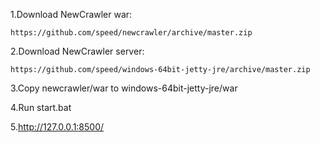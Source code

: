 

1.Download NewCrawler war:

	https://github.com/speed/newcrawler/archive/master.zip
	
2.Download NewCrawler server:

	https://github.com/speed/windows-64bit-jetty-jre/archive/master.zip


3.Copy newcrawler/war to windows-64bit-jetty-jre/war
	
4.Run start.bat 

5.http://127.0.0.1:8500/

	
